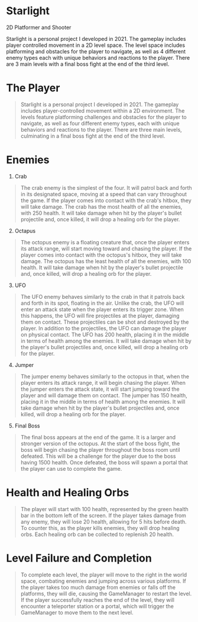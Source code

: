 # Starlight
2D Platformer and Shooter

Starlight is a personal project I developed in 2021. The gameplay includes player controlled movement in a 2D level space. The level space includes platforming and obstacles for the player to navigate, as well as 4 different enemy types each with unique behaviors and reactions to the player. There are 3 main levels with a final boss fight at the end of the third level.

# The Player
> Starlight is a personal project I developed in 2021. The gameplay includes player-controlled movement within a 2D environment. The levels feature platforming challenges and obstacles for the player to navigate, as well as four different enemy types, each with unique behaviors and reactions to the player. There are three main levels, culminating in a final boss fight at the end of the third level.

# Enemies
1. Crab  
>The crab enemy is the simplest of the four. It will patrol back and forth in its designated space, moving at a speed that can vary throughout the game. If the player comes into contact with the crab's hitbox, they will take damage. The crab has the most health of all the enemies, with 250 health. It will take damage when hit by the player's bullet projectile and, once killed, it will drop a healing orb for the player.

2. Octapus
>The octopus enemy is a floating creature that, once the player enters its attack range, will start moving toward and chasing the player. If the player comes into contact with the octopus's hitbox, they will take damage. The octopus has the least health of all the enemies, with 100 health. It will take damage when hit by the player's bullet projectile and, once killed, will drop a healing orb for the player.

3. UFO
>The UFO enemy behaves similarly to the crab in that it patrols back and forth in its spot, floating in the air. Unlike the crab, the UFO will enter an attack state when the player enters its trigger zone. When this happens, the UFO will fire projectiles at the player, damaging them on contact. These projectiles can be shot and destroyed by the player. In addition to the projectiles, the UFO can damage the player on physical contact. The UFO has 200 health, placing it in the middle in terms of health among the enemies. It will take damage when hit by the player's bullet projectiles and, once killed, will drop a healing orb for the player.

4. Jumper
>The jumper enemy behaves similarly to the octopus in that, when the player enters its attack range, it will begin chasing the player. When the jumper enters the attack state, it will start jumping toward the player and will damage them on contact. The jumper has 150 health, placing it in the middle in terms of health among the enemies. It will take damage when hit by the player's bullet projectiles and, once killed, will drop a healing orb for the player.

5. Final Boss
>The final boss appears at the end of the game. It is a larger and stronger version of the octopus. At the start of the boss fight, the boss will begin chasing the player throughout the boss room until defeated. This will be a challenge for the player due to the boss having 1500 health. Once defeated, the boss will spawn a portal that the player can use to complete the game.

# Health and Healing Orbs
> The player will start with 100 health, represented by the green health bar in the bottom left of the screen. If the player takes damage from any enemy, they will lose 20 health, allowing for 5 hits before death. To counter this, as the player kills enemies, they will drop healing orbs. Each healing orb can be collected to replenish 20 health.

# Level Failure and Completion
> To complete each level, the player will move to the right in the world space, combating enemies and jumping across various platforms. If the player takes too much damage from enemies or falls off the platforms, they will die, causing the GameManager to restart the level. If the player successfully reaches the end of the level, they will encounter a teleporter station or a portal, which will trigger the GameManager to move them to the next level.
